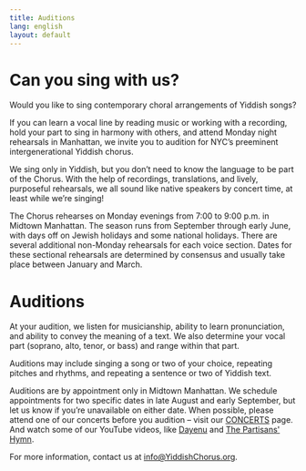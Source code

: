 ```yaml
---
title: Auditions
lang: english
layout: default
---
```


# Can you sing with us?

Would you like to sing contemporary choral arrangements of Yiddish songs?  

If you can learn a vocal line by reading music or working with a recording, hold your part to sing in harmony with others, and attend Monday night rehearsals in Manhattan, we invite you to audition for NYC’s preeminent intergenerational Yiddish chorus.  

We sing only in Yiddish, but you don’t need to know the language to be part of the Chorus. With the help of recordings, translations, and lively, purposeful rehearsals, we all sound like native speakers by concert time, at least while we’re singing!  

The Chorus rehearses on Monday evenings from 7:00 to 9:00 p.m. in Midtown Manhattan. The season runs from September through early June, with days off on Jewish holidays and some national holidays. There are several additional non-Monday rehearsals for each voice section. Dates for these sectional rehearsals are determined by consensus and usually take place between January and March.  

# Auditions

At your audition, we listen for musicianship, ability to learn pronunciation, and ability to convey the meaning of a text. We also determine your vocal part (soprano, alto, tenor, or bass) and range within that part.  

Auditions may include singing a song or two of your choice, repeating pitches and rhythms, and repeating a sentence or two of Yiddish text.  

Auditions are by appointment only in Midtown Manhattan. We schedule appointments for two specific dates in late August and early September, but let us know if you’re unavailable on either date. When possible, please attend one of our concerts before you audition – visit our [CONCERTS](https://www.yiddishchorus.org/concerts.html) page. And watch some of our YouTube videos, like [Dayenu](https://www.youtube.com/watch?v=p3R98uechsQ) and [The Partisans' Hymn](https://www.youtube.com/watch?v=sBdTnthBw2o).

For more information, contact us at [info@YiddishChorus.org](mailto:info@yiddishchorus.org).
